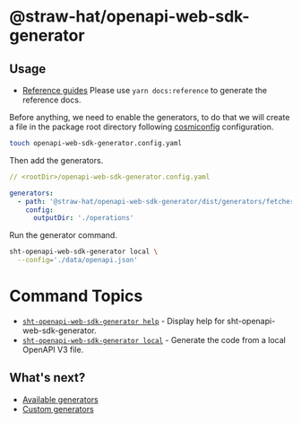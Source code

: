 # @straw-hat/openapi-web-sdk-generator

## Usage

- [Reference guides](./docs/references/index.html) Please use `yarn docs:reference`
  to generate the reference docs.

Before anything, we need to enable the generators, to do that we will create a
file in the package root directory following [cosmiconfig](https://www.npmjs.com/package/cosmiconfig)
configuration.

```bash
touch openapi-web-sdk-generator.config.yaml
```

Then add the generators.

```yaml
// <rootDir>/openapi-web-sdk-generator.config.yaml

generators:
  - path: '@straw-hat/openapi-web-sdk-generator/dist/generators/fetcher'
    config:
      outputDir: './operations'
```

Run the generator command.

```bash
sht-openapi-web-sdk-generator local \
  --config='./data/openapi.json'
```

<!-- commands -->

# Command Topics

- [`sht-openapi-web-sdk-generator help`](docs/commands/help.md) - Display help for sht-openapi-web-sdk-generator.
- [`sht-openapi-web-sdk-generator local`](docs/commands/local.md) - Generate the code from a local OpenAPI V3 file.

<!-- commandsstop -->

## What's next?

- [Available generators](./docs/available-generators.md)
- [Custom generators](./docs/custom-generators.md)
